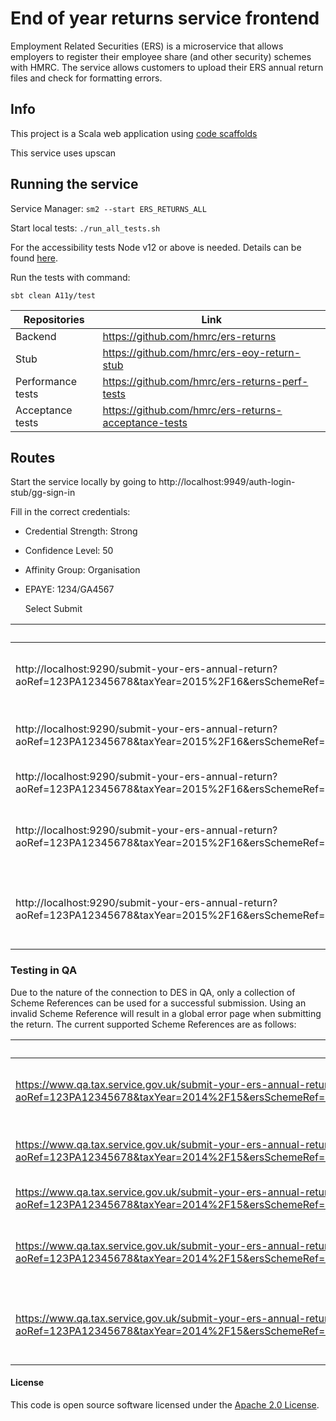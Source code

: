 
# End of year returns service frontend

Employment Related Securities (ERS) is a microservice that allows employers to register their employee share (and other security) schemes with HMRC. The service allows customers to upload their ERS annual return files and check for formatting errors.

## Info

This project is a Scala web application using [code scaffolds](https://github.com/hmrc/hmrc-frontend-scaffold.g8)

This service uses upscan

## Running the service

Service Manager: `sm2 --start ERS_RETURNS_ALL`

Start local tests: `./run_all_tests.sh`

For the accessibility tests Node v12 or above is needed. Details can be found [here](https://github.com/hmrc/sbt-accessibility-linter).

Run the tests with command:
```
sbt clean A11y/test
```

|Repositories|Link|
|------------|----|
|Backend|https://github.com/hmrc/ers-returns|
|Stub|https://github.com/hmrc/ers-eoy-return-stub|
|Performance tests|https://github.com/hmrc/ers-returns-perf-tests|
|Acceptance tests|https://github.com/hmrc/ers-returns-acceptance-tests|

## Routes

Start the service locally by going to http://localhost:9949/auth-login-stub/gg-sign-in

Fill in the correct credentials:
- Credential Strength: Strong
- Confidence Level: 50
- Affinity Group: Organisation
- EPAYE: 1234/GA4567
  
  Select Submit

| *Url* | *Description* |
|-------|---------------|
|http://localhost:9290/submit-your-ers-annual-return?aoRef=123PA12345678&taxYear=2015%2F16&ersSchemeRef=XP1100000000350&schemeType=CSOP&schemeName=MyScheme&hmac=qlQmNGgreJRqJroWUUu0MxLq2oo%3D|Submit your Company Share Option Plan annual return|
|http://localhost:9290/submit-your-ers-annual-return?aoRef=123PA12345678&taxYear=2015%2F16&ersSchemeRef=XQ1100000000351&schemeType=SAYE&schemeName=MyScheme&hmac=qlQmNGgreJRqJroWUUu0MxLq2oo%3D |Submit your Save As You Earn annual return|
|http://localhost:9290/submit-your-ers-annual-return?aoRef=123PA12345678&taxYear=2015%2F16&ersSchemeRef=XR1100000000352&schemeType=OTHER&schemeName=MyScheme&hmac=qlQmNGgreJRqJroWUUu0MxLq2oo%3D|Submit your Other annual return|
|http://localhost:9290/submit-your-ers-annual-return?aoRef=123PA12345678&taxYear=2015%2F16&ersSchemeRef=XS1100000000353&schemeType=SIP&schemeName=MyScheme&hmac=qlQmNGgreJRqJroWUUu0MxLq2oo%3D|Submit your Share Incentive Plan annual return|
|http://localhost:9290/submit-your-ers-annual-return?aoRef=123PA12345678&taxYear=2015%2F16&ersSchemeRef=XT1100000000354&schemeType=EMI&schemeName=MyScheme&hmac=qlQmNGgreJRqJroWUUu0MxLq2oo%3D|Submit your Enterprise Management Incentives annual return|

### Testing in QA
Due to the nature of the connection to DES in QA, only a collection of Scheme References can be used for a successful submission. Using an invalid Scheme Reference will result in a global error page when submitting the return. The current supported Scheme References are as follows:

| *Url* | *Description* |
|-------|---------------|
|https://www.qa.tax.service.gov.uk/submit-your-ers-annual-return?aoRef=123PA12345678&taxYear=2014%2F15&ersSchemeRef=XP1100000000350&schemeType=CSOP&schemeName=MyScheme&hmac=qlQmNGgreJRqJroWUUu0MxLq2oo%3D|Submit your Company Share Option Plan annual return|
|https://www.qa.tax.service.gov.uk/submit-your-ers-annual-return?aoRef=123PA12345678&taxYear=2014%2F15&ersSchemeRef=XQ1100000000351&schemeType=SAYE&schemeName=MyScheme&hmac=qlQmNGgreJRqJroWUUu0MxLq2oo%3D |Submit your Save As You Earn annual return|
|https://www.qa.tax.service.gov.uk/submit-your-ers-annual-return?aoRef=123PA12345678&taxYear=2014%2F15&ersSchemeRef=XR1100000000352&schemeType=OTHER&schemeName=MyScheme&hmac=qlQmNGgreJRqJroWUUu0MxLq2oo%3D|Submit your Other annual return|
|https://www.qa.tax.service.gov.uk/submit-your-ers-annual-return?aoRef=123PA12345678&taxYear=2014%2F15&ersSchemeRef=XS1100000000353&schemeType=SIP&schemeName=MyScheme&hmac=qlQmNGgreJRqJroWUUu0MxLq2oo%3D|Submit your Share Incentive Plan annual return|
|https://www.qa.tax.service.gov.uk/submit-your-ers-annual-return?aoRef=123PA12345678&taxYear=2014%2F15&ersSchemeRef=XT1100000000354&schemeType=EMI&schemeName=MyScheme&hmac=qlQmNGgreJRqJroWUUu0MxLq2oo%3D|Submit your Enterprise Management Incentives annual return|


#### License

This code is open source software licensed under the [Apache 2.0 License]("http://www.apache.org/licenses/LICENSE-2.0.html").
